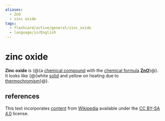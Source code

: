 ```yaml
---
aliases:
  - ZnO
  - zinc oxide
tags:
  - flashcard/active/general/zinc_oxide
  - language/in/English
---
```


# zinc oxide

__Zinc oxide__ is {@{a [chemical compound](chemical%20compound.md) with the [chemical formula](chemical%20formula.md) __[Zn](zinc.md)[O](oxygen.md)__}@}. It looks like {@{white [solid](solid.md) and yellow on heating due to [thermochromism](theromochromism.md)}@}. <!--SR:!2028-04-26,1437,350!2025-08-25,259,170-->

## references

This text incorporates [content](https://en.wikipedia.org/wiki/zinc_oxide) from [Wikipedia](Wikipedia.md) available under the [CC BY-SA 4.0](https://creativecommons.org/licenses/by-sa/4.0/) license.
